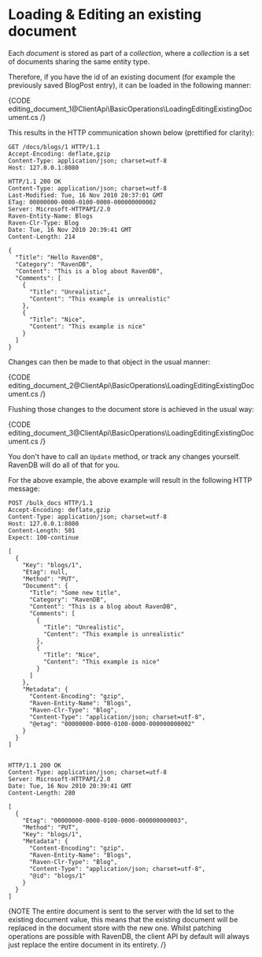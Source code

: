 ﻿# Loading & Editing an existing document

Each _document_ is stored as part of a _collection_, where a _collection_ is a set of documents sharing the same entity type.

Therefore, if you have the id of an existing document (for example the previously saved BlogPost entry), it can be loaded in the following manner:

{CODE editing_document_1@ClientApi\BasicOperations\LoadingEditingExistingDocument.cs /}

This results in the HTTP communication shown below (prettified for clarity):

    GET /docs/blogs/1 HTTP/1.1
    Accept-Encoding: deflate,gzip
    Content-Type: application/json; charset=utf-8
    Host: 127.0.0.1:8080

    HTTP/1.1 200 OK
    Content-Type: application/json; charset=utf-8
    Last-Modified: Tue, 16 Nov 2010 20:37:01 GMT
    ETag: 00000000-0000-0100-0000-000000000002
    Server: Microsoft-HTTPAPI/2.0
    Raven-Entity-Name: Blogs
    Raven-Clr-Type: Blog
    Date: Tue, 16 Nov 2010 20:39:41 GMT
    Content-Length: 214

    {
      "Title": "Hello RavenDB",
      "Category": "RavenDB",
      "Content": "This is a blog about RavenDB",
      "Comments": [
        {
          "Title": "Unrealistic",
          "Content": "This example is unrealistic"
        },
        {
          "Title": "Nice",
          "Content": "This example is nice"
        }
      ]
    }

Changes can then be made to that object in the usual manner:

{CODE editing_document_2@ClientApi\BasicOperations\LoadingEditingExistingDocument.cs /}
	
Flushing those changes to the document store is achieved in the usual way:

{CODE editing_document_3@ClientApi\BasicOperations\LoadingEditingExistingDocument.cs /}
	
You don't have to call an `Update` method, or track any changes yourself. RavenDB will do all of that for you.

For the above example, the above example will result in the following HTTP message:

    POST /bulk_docs HTTP/1.1
    Accept-Encoding: deflate,gzip
    Content-Type: application/json; charset=utf-8
    Host: 127.0.0.1:8080
    Content-Length: 501
    Expect: 100-continue

    [
      {
        "Key": "blogs/1",
        "Etag": null,
        "Method": "PUT",
        "Document": {
          "Title": "Some new title",
          "Category": "RavenDB",
          "Content": "This is a blog about RavenDB",
          "Comments": [
            {
              "Title": "Unrealistic",
              "Content": "This example is unrealistic"
            },
            {
              "Title": "Nice",
              "Content": "This example is nice"
            }
          ]
        },
        "Metadata": {
          "Content-Encoding": "gzip",
          "Raven-Entity-Name": "Blogs",
          "Raven-Clr-Type": "Blog",
          "Content-Type": "application/json; charset=utf-8",
          "@etag": "00000000-0000-0100-0000-000000000002"
        }
      }
    ]	
    
    
    HTTP/1.1 200 OK
    Content-Type: application/json; charset=utf-8
    Server: Microsoft-HTTPAPI/2.0
    Date: Tue, 16 Nov 2010 20:39:41 GMT
    Content-Length: 280

    [
      {
        "Etag": "00000000-0000-0100-0000-000000000003",
        "Method": "PUT",
        "Key": "blogs/1",
        "Metadata": {
          "Content-Encoding": "gzip",
          "Raven-Entity-Name": "Blogs",
          "Raven-Clr-Type": "Blog",
          "Content-Type": "application/json; charset=utf-8",
          "@id": "blogs/1"
        }
      }
    ]
	
{NOTE The entire document is sent to the server with the Id set to the existing document value, this means that the existing document will be replaced in the document store with the new one. Whilst patching operations are possible with RavenDB, the client API by default will always just replace the entire document in its entirety. /}
